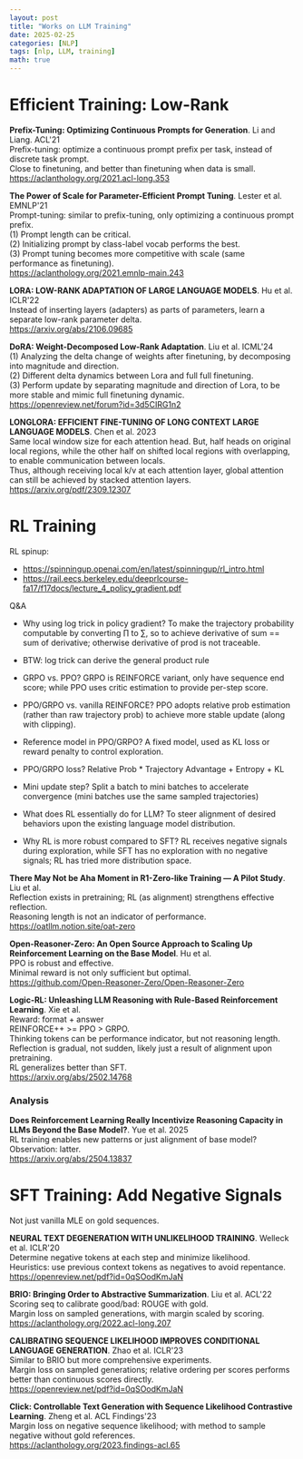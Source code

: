 ```yaml
---
layout: post
title: "Works on LLM Training"
date: 2025-02-25
categories: [NLP]
tags: [nlp, LLM, training]
math: true
---
```


# Efficient Training: Low-Rank

**Prefix-Tuning: Optimizing Continuous Prompts for Generation**. Li and Liang. ACL'21\
Prefix-tuning: optimize a continuous prompt prefix per task, instead of discrete task prompt.\
Close to finetuning, and better than finetuning when data is small.\
<https://aclanthology.org/2021.acl-long.353>

**The Power of Scale for Parameter-Efficient Prompt Tuning**. Lester et al. EMNLP'21\
Prompt-tuning: similar to prefix-tuning, only optimizing a continuous prompt prefix.\
(1) Prompt length can be critical.\
(2) Initializing prompt by class-label vocab performs the best.\
(3) Prompt tuning becomes more competitive with scale (same performance as finetuning).\
<https://aclanthology.org/2021.emnlp-main.243>

**LORA: LOW-RANK ADAPTATION OF LARGE LANGUAGE MODELS**. Hu et al. ICLR'22\
Instead of inserting layers (adapters) as parts of parameters, learn a separate low-rank parameter delta.\
<https://arxiv.org/abs/2106.09685>

**DoRA: Weight-Decomposed Low-Rank Adaptation**. Liu et al. ICML'24\
(1) Analyzing the delta change of weights after finetuning, by decomposing into magnitude and direction.\
(2) Different delta dynamics between Lora and full full finetuning.\
(3) Perform update by separating magnitude and direction of Lora, to be more stable and mimic full finetuning dynamic.\
<https://openreview.net/forum?id=3d5CIRG1n2>

**LONGLORA: EFFICIENT FINE-TUNING OF LONG CONTEXT LARGE LANGUAGE MODELS**. Chen et al. 2023\
Same local window size for each attention head. But, half heads on original local regions, while the other half on shifted local regions with overlapping, to enable communication between locals.\
Thus, although receiving local k/v at each attention layer, global attention can still be achieved by stacked attention layers.\
<https://arxiv.org/pdf/2309.12307>


# RL Training

RL spinup:
- <https://spinningup.openai.com/en/latest/spinningup/rl_intro.html>
- <https://rail.eecs.berkeley.edu/deeprlcourse-fa17/f17docs/lecture_4_policy_gradient.pdf>

Q&A
- Why using log trick in policy gradient? To make the trajectory probability computable by converting $\prod$ to $\sum$, so to achieve derivative of sum == sum of derivative; otherwise derivative of prod is not traceable.
- BTW: log trick can derive the general product rule

- GRPO vs. PPO? GRPO is REINFORCE variant, only have sequence end score; while PPO uses critic estimation to provide per-step score.
- PPO/GRPO vs. vanilla REINFORCE? PPO adopts relative prob estimation (rather than raw trajectory prob) to achieve more stable update (along with clipping).
- Reference model in PPO/GRPO? A fixed model, used as KL loss or reward penalty to control exploration.
- PPO/GRPO loss? Relative Prob * Trajectory Advantage + Entropy + KL
- Mini update step? Split a batch to mini batches to accelerate convergence (mini batches use the same sampled trajectories)

- What does RL essentially do for LLM? To steer alignment of desired behaviors upon the existing language model distribution.
- Why RL is more robust compared to SFT? RL receives negative signals during exploration, while SFT has no exploration with no negative signals; RL has tried more distribution space.


**There May Not be Aha Moment in R1-Zero-like Training — A Pilot Study**. Liu et al.\
Reflection exists in pretraining; RL (as alignment) strengthens effective reflection.\
Reasoning length is not an indicator of performance.\
<https://oatllm.notion.site/oat-zero>

**Open-Reasoner-Zero: An Open Source Approach to Scaling Up Reinforcement Learning on the Base Model**. Hu et al.\
PPO is robust and effective.\
Minimal reward is not only sufficient but optimal.\
<https://github.com/Open-Reasoner-Zero/Open-Reasoner-Zero>

**Logic-RL: Unleashing LLM Reasoning with Rule-Based Reinforcement Learning**. Xie et al.\
Reward: format + answer\
REINFORCE++ >= PPO > GRPO.\
Thinking tokens can be performance indicator, but not reasoning length.\
Reflection is gradual, not sudden, likely just a result of alignment upon pretraining.\
RL generalizes better than SFT.\
<https://arxiv.org/abs/2502.14768>

### Analysis

**Does Reinforcement Learning Really Incentivize Reasoning Capacity in LLMs Beyond the Base Model?**. Yue et al. 2025\
RL training enables new patterns or just alignment of base model?\
Observation: latter.\
<https://arxiv.org/abs/2504.13837>


# SFT Training: Add Negative Signals

Not just vanilla MLE on gold sequences.

**NEURAL TEXT DEGENERATION WITH UNLIKELIHOOD TRAINING**. Welleck et al. ICLR'20\
Determine negative tokens at each step and minimize likelihood.\
Heuristics: use previous context tokens as negatives to avoid repentance.\
<https://openreview.net/pdf?id=0qSOodKmJaN>

**BRIO: Bringing Order to Abstractive Summarization**. Liu et al. ACL'22\
Scoring seq to calibrate good/bad: ROUGE with gold.\
Margin loss on sampled generations, with margin scaled by scoring.\
<https://aclanthology.org/2022.acl-long.207>

**CALIBRATING SEQUENCE LIKELIHOOD IMPROVES CONDITIONAL LANGUAGE GENERATION**. Zhao et al. ICLR'23\
Similar to BRIO but more comprehensive experiments.\
Margin loss on sampled generations; relative ordering per scores performs better than continuous scores directly.\
<https://openreview.net/pdf?id=0qSOodKmJaN>

**Click: Controllable Text Generation with Sequence Likelihood Contrastive Learning**. Zheng et al. ACL Findings'23\
Margin loss on negative sequence likelihood; with method to sample negative without gold references.\
<https://aclanthology.org/2023.findings-acl.65>
